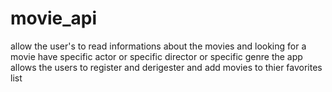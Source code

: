 # movie_api
 
allow the user's to read informations about the movies and looking for a movie have specific actor 
or specific director or specific genre 
the app allows the users to register and derigester and add movies to thier favorites list 
